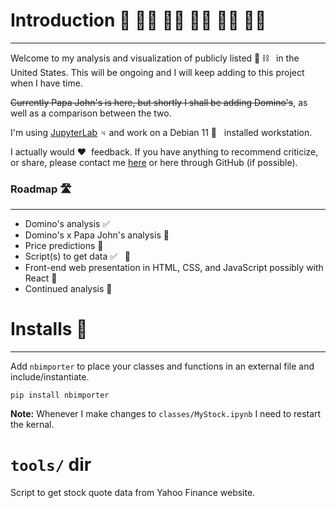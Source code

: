 
# Introduction 👋 👋🏻 👋🏼 👋🏽 👋🏾 👋🏿

---
Welcome to my analysis and visualization of publicly listed  🍕  ⛓️ &nbsp; in the United States. This will be ongoing and I will keep adding to this project when I have time.

~~Currently Papa John's is here, but shortly I shall be adding Domino's~~, as well as a comparison between the two.

I'm using [JupyterLab](https://jupyter.org/install) ♃ and work on a Debian 11 🐧 &nbsp; installed workstation.

I actually would ❤️ &nbsp;feedback. If you have anything to recommend criticize, or share, please contact me [here](https://vickrumahuja.com) or here through GitHub (if possible).

### Roadmap 🛣️
---
- Domino's analysis ✅
- Domino's x Papa John's analysis 🚧
- Price predictions 🚧
- Script(s) to get data ✅  &nbsp; 🚧
- Front-end web presentation in HTML, CSS, and JavaScript possibly with React 🚧
- Continued analysis 🚧

# Installs 💾
---
Add `nbimporter` to place your classes and functions in an external file and include/instantiate.

```shell
pip install nbimporter
```
**Note:** Whenever I make changes to `classes/MyStock.ipynb` I need to restart the kernal.

# `tools/` dir
Script to get stock quote data from Yahoo Finance website.